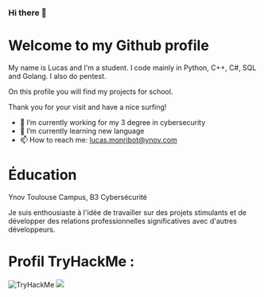 ### Hi there 👋

# Welcome to my Github profile

My name is Lucas and I'm a student. I code mainly in Python, C++, C#, SQL and Golang. I also do pentest.

On this profile you will find my projects for school.

Thank you for your visit and have a nice surfing!

- 🔭 I’m currently working for my 3 degree in cybersecurity
- 🌱 I’m currently learning new language
- 📫 How to reach me: lucas.monribot@ynov.com

# Éducation

Ynov Toulouse Campus, B3 Cybersécurité

Je suis enthousiaste à l'idée de travailler sur des projets stimulants et de développer des relations professionnelles significatives avec d'autres développeurs.

# Profil TryHackMe : 
<img src="https://tryhackme-badges.s3.amazonaws.com/Deadlink2a.png" alt="TryHackMe">
<img src="https://tryhackme.com/badge/2413547"></img>
